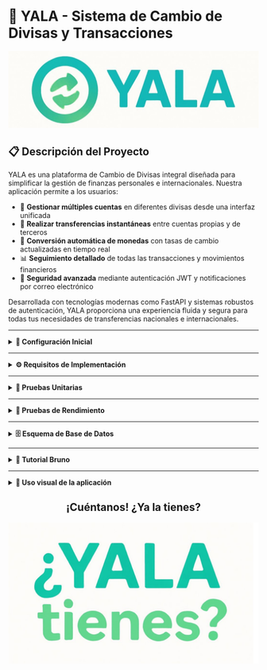# 💸 YALA - Sistema de Cambio de Divisas y Transacciones
![Uso de la aplicación](./images/09.jpeg)
## 📋 Descripción del Proyecto

YALA es una plataforma de Cambio de Divisas integral diseñada para simplificar la gestión de finanzas personales e internacionales. Nuestra aplicación permite a los usuarios:

- 💼 **Gestionar múltiples cuentas** en diferentes divisas desde una interfaz unificada
- 🔄 **Realizar transferencias instantáneas** entre cuentas propias y de terceros
- 💱 **Conversión automática de monedas** con tasas de cambio actualizadas en tiempo real
- 📊 **Seguimiento detallado** de todas las transacciones y movimientos financieros
- 🔐 **Seguridad avanzada** mediante autenticación JWT y notificaciones por correo electrónico

Desarrollada con tecnologías modernas como FastAPI y sistemas robustos de autenticación, YALA proporciona una experiencia fluida y segura para todas tus necesidades de transferencias nacionales e internacionales.

---
<details>
  <summary><strong>🚀 Configuración Inicial</strong></summary>

### 1️⃣ Clonar el repositorio
```bash
git clone https://github.com/Yala-Software/backend
cd backend
```

### 2️⃣ Configurar entorno virtual
```bash
python -m venv venv
source venv/bin/activate  # En Windows: venv\Scripts\activate
```

### 3️⃣ Instalar dependencias
```bash
pip install -r requirements.txt
```

### 4️⃣ Configurar variables de entorno
Crea un archivo `.env` en la raíz del proyecto con las siguientes variables:
```
JWT_SECRET_KEY=
JWT_ALGORITHM=HS256
ACCESS_TOKEN_EXPIRE_MINUTES=1440

SMTP_SERVER=smtp.gmail.com
SMTP_PORT=587
SMTP_USERNAME=proyectodbp1@gmail.com
SMTP_PASSWORD=nsfr upkz ajfa ptar
EMAIL_FROM=proyectodbp1@gmail.com

EXCHANGE_API1_KEY=  # Se obtiene registrándose en https://www.exchangerate-api.com/
EXCHANGE_API2_KEY=  # No es necesario configurar esta variable
```

### 5️⃣ Ejecutar el servidor de desarrollo
```bash
uvicorn main:app --reload
```
</details>

---

<details>
  <summary><strong>⚙️ Requisitos de Implementación</strong></summary>

La implementación de transacciones debería:

1. ✅ Validar que la cuenta de origen pertenece al usuario actual
2. 💰 Comprobar si hay saldo suficiente en la cuenta de origen
3. 🔄 Utilizar el servicio de cambio para calcular la tasa de conversión si las monedas son diferentes
4. 📊 Actualizar los saldos de ambas cuentas
5. 📝 Crear un registro de transacción
6. 📧 Enviar notificaciones por correo electrónico tanto al remitente como al destinatario
</details>

---

<details>
  <summary><strong>🧪 Pruebas Unitarias</strong></summary>

Se ha implementado una suite completa de pruebas unitarias utilizando PyTest para asegurar la calidad y robustez del código:

### 📊 Resultados de Cobertura

```
Resumen de Cobertura:
Name                              Stmts   Miss  Cover
-----------------------------------------------------
services\account_service.py          30      0   100%
services\auth_service.py             33      0   100%
services\exchange_service.py         30      0   100%
services\transaction_service.py      46      0   100%
services\user_service.py              9      0   100%
-----------------------------------------------------
TOTAL                               148      0   100%
```

### 📝 Detalles de Pruebas
- **Total de pruebas:** 36 pruebas
- **Cobertura:** 100% en todos los servicios
- **Categorías de pruebas:**
  - Servicios de usuarios y autenticación
  - Servicios de cuentas y transacciones
  - Servicios de cambio de divisas
  - Manejo de errores y excepciones

### 🚀 Ejecutar Pruebas

Para ejecutar las pruebas y generar el informe de cobertura:

```bash
python tests/run_tests.py
```

El informe detallado de cobertura HTML se generará en `tests/coverage_html/index.html`
</details>

---

<details>
  <summary><strong>🚄 Pruebas de Rendimiento</strong></summary>

Las pruebas de rendimiento utilizando Locust permiten evaluar el comportamiento del sistema bajo carga:

### 📋 Escenarios de Pruebas
- Depósitos y transferencias simultáneas
- Transferencias entre diferentes monedas
- Conversiones de divisas
- Validación de consistencia de datos

### ⚙️ Configuración para Pruebas de Rendimiento
Para ejecutar las pruebas de rendimiento:

```bash
python tests/performance/run_performance_tests.py
```

Para utilizar la interfaz web de Locust:
```bash
locust -f tests/performance/locustfile.py --host http://localhost:8000
```

### 📊 Resultados
Los resultados de las pruebas de rendimiento se verificarán para asegurar la consistencia de datos después de múltiples operaciones concurrentes.
</details>

---

<details>
  <summary><strong>🗄️ Esquema de Base de Datos</strong></summary>

- **👤 users**: Información de usuario (id, username, email, hashed_password, full_name)
- **💵 currencies**: Información de monedas (id, code, name)
- **🏦 accounts**: Cuentas de usuario (id, user_id, currency_id, balance)
- **💱 transactions**: Registros de transacciones (id, sender_id, receiver_id, source_account_id, destination_account_id, etc.)
</details>

---

<details>
  <summary><strong>🧪 Tutorial Bruno</strong></summary>

- **📁 collection**: una vez descargada la aplicación, haz clic en los 3 puntos en la esquina derecha de la aplicación, al costado del perro. Ahí selecciona **Open Collection** y elige la carpeta **YALA-test**
- **🔧 environment**: Una vez abierta la carpeta en Bruno, haz clic en la carpeta y luego selecciona un **environment**. Como no habrá ninguno, selecciona "create environment" y agrega la variable **jwt** en **Add Variable**.
</details>

---

<details>
  <summary><strong>📱 Uso visual de la aplicación</strong></summary>

Se presenta un recorrido por las secciones del frontend:

### **Visualización en la Aplicación:**
![Uso de la aplicación](./images/01.png)
![Uso de la aplicación](./images/02.png)
![Uso de la aplicación](./images/03.png)
![Uso de la aplicación](./images/04.png)
![Uso de la aplicación](./images/05.png)
![Uso de la aplicación](./images/06.png)

</details>
<h2 align="center">¡Cuéntanos! ¿Ya la tienes?</h2>

![Uso de la aplicación](./images/10.jpeg)
